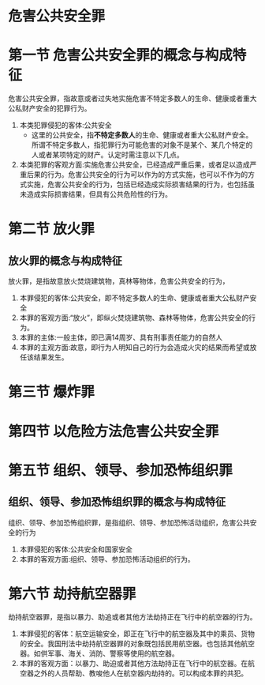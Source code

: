 # 危害公共安全罪
# 第一节 危害公共安全罪的概念与构成特征
危害公共安全罪，指故意或者过失地实施危害不特定多数人的生命、健康或者重大公私财产安全的犯罪行为。
1. 本类犯罪侵犯的客体:公共安全
   - 这里的公共安全，指**不特定多数人**的生命、健康或者重大公私财产安全。所谓不特定多数人，指犯罪行为可能危害的对象不是某个、某几个特定的人或者某项特定的财产。认定时需注意以下几点。
2. 本类犯罪的客观方面:实施危害公共安全，已经造成严重后果，或者足以造成严重后果的行为。危害公共安全的行为可以作为的方式实施，也可以不作为的方式实施，危害公共安全的行为，包括已经造成实际损害结果的行为，也包括虽未造成实际损害结果，但具有公共危险性的行为。
# 第二节 放火罪
## 放火罪的概念与构成特征
放火罪，是指故意放火焚烧建筑物，真林等物体，危害公共安全的行为，
1. 本罪侵犯的客体:公共安全，即不特定多数人的生命、健康或者重大公私财产安全
2. 本罪的客观方面:“放火”，即纵火焚烧建筑物、森林等物体，危害公共安全的行为。
3. 本罪的主体:一般主体，即已满14周岁、具有刑事责任能力的自然人
4. 本罪的主观方面:故意，即行为人明知自己的行为会造成火灾的结果而希望或放任该结果发生。
# 第三节 爆炸罪
# 第四节 以危险方法危害公共安全罪
# 第五节 组织、领导、参加恐怖组织罪
## 组织、领导、参加恐怖组织罪的概念与构成特征
组织、领导、参加恐怖组织罪，是指组织、领导、参加恐怖活动组织，危害公共安全的行为
1. 本罪侵犯的客体:公共安全和国家安全
2. 本罪的客观方面:组织、领导、参加恐怖活动组织的行为。
# 第六节 劫持航空器罪
劫持航空器罪，是指以暴力、助追或者其他方法劫持正在飞行中的航空器的行为。
1. 本罪侵犯的客体：航空运输安全，即正在飞行中的航空器及其中的乘员、货物的安全。我国刑法中劫持航空器罪的对象既包括民用航空器。也包括其他航空器。如供军事、海关、消防、警察等使用的航空器。
2. 本罪的客观方面：以暴力、助迫或者其他方法劫持正在飞行中的航空器。在航空器之外的人员帮助、教唆他人在航空器内劫持的。可以构成本罪的共犯。
